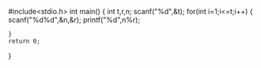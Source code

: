 #include<stdio.h>
int main()
{
    int t,r,n;
    scanf("%d",&t);
    for(int i=1;i<=t;i++)
    {
     scanf("%d%d",&n,&r);
     printf("%d",n%r);
     
    }
    return 0;
}
